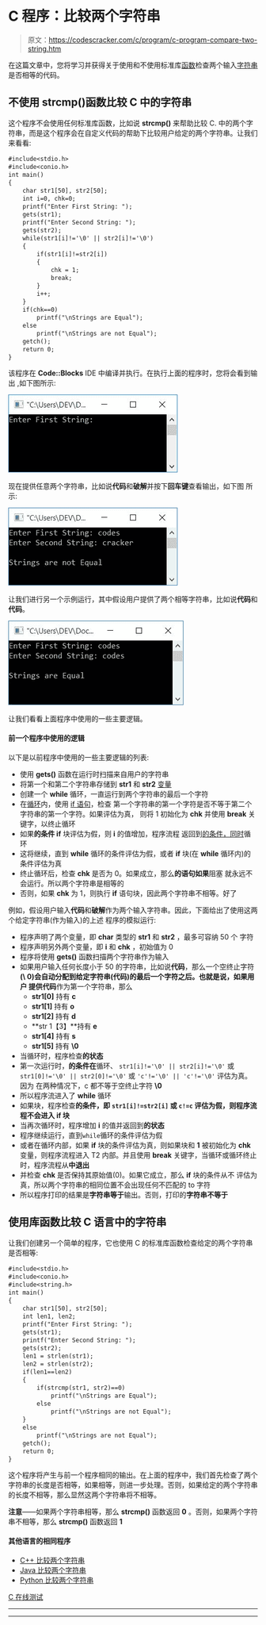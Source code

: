 # C 程序：比较两个字符串

> 原文：<https://codescracker.com/c/program/c-program-compare-two-string.htm>

在这篇文章中，您将学习并获得关于使用和不使用标准库[函数](/c/c-functions.htm)检查两个输入[字符串](/c/c-strings.htm) 是否相等的代码。

## 不使用 strcmp()函数比较 C 中的字符串

这个程序不会使用任何标准库函数，比如说 **strcmp()** 来帮助比较 C. 中的两个字符串，而是这个程序会在自定义代码的帮助下比较用户给定的两个字符串。让我们来看看:

```
#include<stdio.h>
#include<conio.h>
int main()
{
    char str1[50], str2[50];
    int i=0, chk=0;
    printf("Enter First String: ");
    gets(str1);
    printf("Enter Second String: ");
    gets(str2);
    while(str1[i]!='\0' || str2[i]!='\0')
    {
        if(str1[i]!=str2[i])
        {
            chk = 1;
            break;
        }
        i++;
    }
    if(chk==0)
        printf("\nStrings are Equal");
    else
        printf("\nStrings are not Equal");
    getch();
    return 0;
}
```

该程序在 **Code::Blocks** IDE 中编译并执行。在执行上面的程序时，您将会看到输出 ,如下图所示:

![c program compare strings](img/7f043fea60514c5f05d9a73146247e20.png)

现在提供任意两个字符串，比如说**代码**和**破解**并按下**回车键**查看输出，如下图 所示:

![c program compare two strings](img/eca92db31b4822f571d440be5d598f26.png)

让我们进行另一个示例运行，其中假设用户提供了两个相等字符串，比如说**代码**和**代码**。

![compare two string program c](img/31f25db8b2a87b592ecde9417a42c62c.png)

让我们看看上面程序中使用的一些主要逻辑。

#### 前一个程序中使用的逻辑

以下是以前程序中使用的一些主要逻辑的列表:

*   使用 **gets()** 函数在运行时扫描来自用户的字符串
*   将第一个和第二个字符串存储到 **str1** 和 **str2** [变量](/c/c-variables.htm)
*   创建一个 **while** 循环，一直运行到两个字符串的最后一个字符
*   在[循环](/c/c-loops.htm)内，使用 [if 语句](/c/c-if-statement.htm)，检查 第一个字符串的第一个字符是否不等于第二个字符串的第一个字符。如果评估为真， 则将 1 初始化为 **chk** 并使用 **break** 关键字，以终止循环
*   如果**的条件 if** 块评估为假，则 **i** 的值增加，程序流程 返回到[的条件，同时](/c/c-while-loop.htm)循环
*   这将继续，直到 **while** 循环的条件评估为假，或者 **if** 块(在 **while** 循环内)的条件评估为真
*   终止循环后，检查 **chk** 是否为 0。如果成立，那么**的语句如果**阻塞 就永远不会运行。所以两个字符串是相等的
*   否则，如果 **chk** 为 1，则执行 **if** 语句块，因此两个字符串不相等。好了

例如，假设用户输入**代码**和**破解**作为两个输入字符串。因此，下面给出了使用这两个给定字符串(作为输入)的上述 程序的模拟运行:

*   程序声明了两个变量，即 **char** 类型的 **str1** 和 **str2** ，最多可容纳 50 个 字符
*   程序声明另外两个变量，即 **i** 和 **chk** ，初始值为 0
*   程序将使用 **gets()** 函数扫描两个字符串作为输入
*   如果用户输入任何长度小于 50 的字符串，比如说**代码**，那么一个空终止字符 **(\ 0)**会自动分配到给定字符串(代码)的最后一个字符之后。也就是说，如果用户 提供**代码**作为第一个字符串，那么
    *   **str1[0]** 持有 **c**
    *   **str1[1]** 持有 **o**
    *   **str1[2]** 持有 **d**
    *   **str 1【3】**持有 **e**
    *   **str1[4]** 持有 **s**
    *   **str1[5]** 持有 **\0**
*   当循环时，程序检查**的状态**
*   第一次运行时，**的条件在**循环、
    `str1[i]!='\0' || str2[i]!='\0'`
    或
    `str1[0]!='\0' || str2[0]!='\0'`
    或
    `'c'!='\0' || 'c'!='\0'`
    评估为真。因为 在两种情况下，c 都不等于空终止字符 **\0**
*   所以程序流进入了 **while** 循环
*   如果块，程序检查**的条件，即
    `str1[i]!=str2[i]`
    或
    `c!=c`
    评估为假，则程序流程不会进入 **if** 块**
*   当再次循环时，程序增加 **i** 的值并返回到**的状态**
*   程序继续运行，直到`while`循环的条件评估为假
*   或者在循环内部，如果 **if** 块的条件评估为真，则如果块和 **1** 被初始化为 **chk** 变量，则程序流程进入 T2 内部。并且使用 **break** 关键字，当循环或循环终止时，程序流程从**中退出**
*   并检查 **chk** 是否保持其原始值(0)。如果它成立，那么 **if** 块的条件从不 评估为真，所以两个字符串的相同位置不会出现任何不匹配的 to 字符
*   所以程序打印的结果是**字符串等于**输出。否则，打印的**字符串不等于**

## 使用库函数比较 C 语言中的字符串

让我们创建另一个简单的程序，它也使用 C 的标准库函数检查给定的两个字符串是否相等:

```
#include<stdio.h>
#include<conio.h>
#include<string.h>
int main()
{
    char str1[50], str2[50];
    int len1, len2;
    printf("Enter First String: ");
    gets(str1);
    printf("Enter Second String: ");
    gets(str2);
    len1 = strlen(str1);
    len2 = strlen(str2);
    if(len1==len2)
    {
        if(strcmp(str1, str2)==0)
            printf("\nStrings are Equal");
        else
            printf("\nStrings are not Equal");
    }
    else
        printf("\nStrings are not Equal");
    getch();
    return 0;
}
```

这个程序将产生与前一个程序相同的输出。在上面的程序中，我们首先检查了两个字符串的长度是否相等，如果相等，则进一步处理。否则，如果给定的两个字符串的长度不相等，那么显然这两个字符串将不相等。

**注意**——如果两个字符串相等，那么 **strcmp()** 函数返回 **0** 。否则，如果两个字符串不相等，那么 **strcmp()** 函数返回 **1**

#### 其他语言的相同程序

*   [C++ 比较两个字符串](/cpp/program/cpp-program-compare-two-string.htm)
*   [Java 比较两个字符串](/java/program/java-program-compare-two-string.htm)
*   [Python 比较两个字符串](/python/program/python-program-compare-two-strings.htm)

[C 在线测试](/exam/showtest.php?subid=2)

* * *

* * *